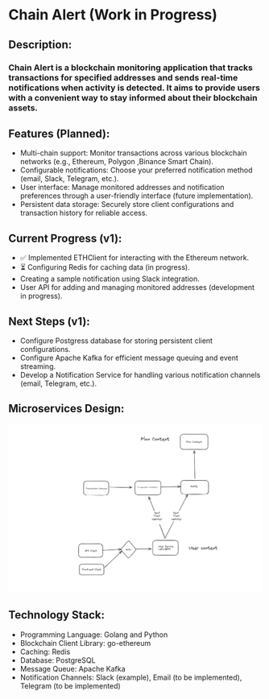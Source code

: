 # Chain Alert (Work in Progress)

## Description:
### Chain Alert is a blockchain monitoring application that tracks transactions for specified addresses and sends real-time notifications when activity is detected. It aims to provide users with a convenient way to stay informed about their blockchain assets.

## Features (Planned):
- Multi-chain support: Monitor transactions across various blockchain networks (e.g., Ethereum, Polygon ,Binance Smart Chain).
- Configurable notifications: Choose your preferred notification method (email, Slack, Telegram, etc.).
- User interface: Manage monitored addresses and notification preferences through a user-friendly interface (future implementation).
- Persistent data storage: Securely store client configurations and transaction history for reliable access.

## Current Progress (v1):
- ✅ Implemented ETHClient for interacting with the Ethereum network.
- ⏳ Configuring Redis for caching data (in progress).
- Creating a sample notification using Slack integration.
- User API for adding and managing monitored addresses (development in progress).

## Next Steps (v1): 
- Configure Postgress database for storing persistent client configurations.
- Configure Apache Kafka for efficient message queuing and event streaming.
- Develop a Notification Service for handling various notification channels (email, Telegram, etc.).

## Microservices Design:
![Microservices Design](https://github.com/MarcoBuarque/chain-alert/blob/master/assets/app.png)

## Technology Stack:
- Programming Language: Golang and Python
- Blockchain Client Library: go-ethereum
- Caching: Redis
- Database: PostgreSQL
- Message Queue: Apache Kafka
- Notification Channels: Slack (example), Email (to be implemented), Telegram (to be implemented)


